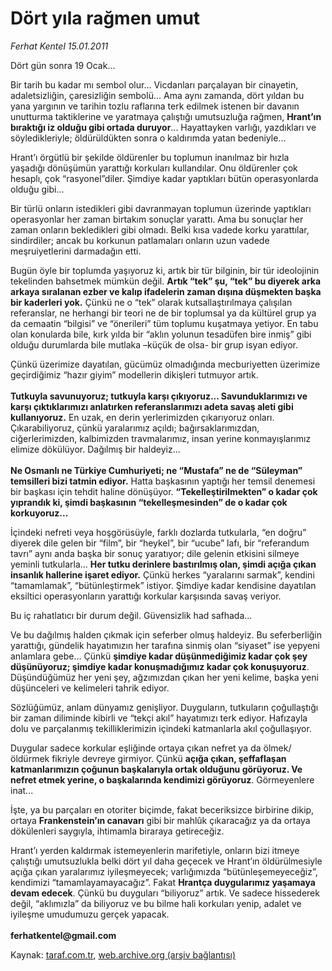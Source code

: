# Dört yıla rağmen umut

*Ferhat Kentel 15.01.2011*

<div class="yazi"><p>Dört gün sonra 19 Ocak...</p>
<p>Bir tarih bu kadar mı sembol olur... Vicdanları parçalayan bir cinayetin, adaletsizliğin, çaresizliğin sembolü... Ama aynı zamanda, dört yıldan bu yana yargının ve tarihin tozlu raflarına terk edilmek istenen bir davanın unutturma taktiklerine ve yaratmaya çalıştığı umutsuzluğa rağmen, <b>Hrant’ın bıraktığı iz olduğu gibi ortada duruyor</b>... Hayattayken varlığı, yazdıkları ve söyledikleriyle; öldürüldükten sonra o kaldırımda yatan bedeniyle...</p>
<p>Hrant’ı örgütlü bir şekilde öldürenler bu toplumun inanılmaz bir hızla yaşadığı dönüşümün yarattığı korkuları kullandılar. Onu öldürenler çok hesaplı, çok “rasyonel”diler. Şimdiye kadar yaptıkları bütün operasyonlarda olduğu gibi...</p>
<p>Bir türlü onların istedikleri gibi davranmayan toplumun üzerinde yaptıkları operasyonlar her zaman birtakım sonuçlar yarattı. Ama bu sonuçlar her zaman onların bekledikleri gibi olmadı. Belki kısa vadede korku yarattılar, sindirdiler; ancak bu korkunun patlamaları onların uzun vadede meşruiyetlerini darmadağın etti.</p>
<p>Bugün öyle bir toplumda yaşıyoruz ki, artık bir tür bilginin, bir tür ideolojinin tekelinden bahsetmek mümkün değil. <b>Artık “tek” şu, “tek” bu diyerek arka arkaya sıralanan ezber ve kalıp ifadelerin zaman dışına düşmekten başka bir kaderleri yok.</b> Çünkü ne o “tek” olarak kutsallaştırılmaya çalışılan referanslar, ne herhangi bir teori ne de bir toplumsal ya da kültürel grup ya da cemaatin “bilgisi” ve “önerileri” tüm toplumu kuşatmaya yetiyor. En tabu olan konularda bile, kırk yılda bir “aklın yolunun tesadüfen bire inmiş” gibi olduğu durumlarda bile mutlaka –küçük de olsa- bir grup isyan ediyor. </p>
<p>Çünkü üzerimize dayatılan, gücümüz olmadığında mecburiyetten üzerimize geçirdiğimiz “hazır giyim” modellerin dikişleri tutmuyor artık.<br/><br/><b>Tutkuyla savunuyoruz; tutkuyla karşı çıkıyoruz... Savunduklarımızı ve karşı çıktıklarımızı anlatırken referanslarımızı adeta savaş aleti gibi kullanıyoruz.</b> En uzak, en derin yerlerimizden çıkarıyoruz onları. Çıkarabiliyoruz, çünkü yaralarımız açıldı; bağırsaklarımızdan, ciğerlerimizden, kalbimizden travmalarımız, insan yerine konmayışlarımız elimize dökülüyor. Dağılmış bir haldeyiz...<br/><br/><b>Ne Osmanlı ne Türkiye Cumhuriyeti; ne “Mustafa” ne de “Süleyman” temsilleri bizi tatmin ediyor.</b> Hatta başkasının yaptığı her temsil denemesi bir başkası için tehdit haline dönüşüyor. <b>“Tekelleştirilmekten” o kadar çok yıprandık ki, şimdi başkasının “tekelleşmesinden” de o kadar çok korkuyoruz...</b></p>
<p>İçindeki nefreti veya hoşgörüsüyle, farklı dozlarda tutkularla, “en doğru” diyerek dile gelen bir “film”, bir “heykel”, bir “ucube” lafı, bir “referandum tavrı” aynı anda başka bir sonuç yaratıyor; dile gelenin etkisini silmeye yeminli tutkularla... <b>Her tutku derinlere bastırılmış olan, şimdi açığa çıkan insanlık hallerine işaret ediyor.</b> Çünkü herkes “yaralarını sarmak”, kendini “tamamlamak”, “bütünleştirmek” istiyor. Şimdiye kadar kendisine dayatılan eksiltici operasyonların yarattığı korkular karşısında savaş veriyor.</p>
<p>Bu iç rahatlatıcı bir durum değil. Güvensizlik had safhada...</p>
<p>Ve bu dağılmış halden çıkmak için seferber olmuş haldeyiz. Bu seferberliğin yarattığı, gündelik hayatımızın her tarafına sinmiş olan “siyaset” ise yepyeni anlamlara gebe... Çünkü <b>şimdiye kadar düşünmediğimiz kadar çok şey düşünüyoruz; şimdiye kadar konuşmadığımız kadar çok konuşuyoruz</b>. Düşündüğümüz her yeni şey, ağzımızdan çıkan her yeni kelime, başka yeni düşünceleri ve kelimeleri tahrik ediyor. </p>
<p>Sözlüğümüz, anlam dünyamız genişliyor. Duyguların, tutkuların çoğullaştığı bir zaman diliminde kibirli ve “tekçi akıl” hayatımızı terk ediyor. Hafızayla dolu ve parçalanmış tekilliklerimizin içindeki katmanlarla akıl çoğullaşıyor. </p>
<p>Duygular sadece korkular eşliğinde ortaya çıkan nefret ya da ölmek/öldürmek fikriyle devreye girmiyor. Çünkü <b>açığa çıkan, şeffaflaşan katmanlarımızın çoğunun başkalarıyla ortak olduğunu görüyoruz. Ve nefret etmek yerine, o başkalarında kendimizi görüyoruz</b>. Görmeyenlere inat...</p>
<p>İşte, ya bu parçaları en otoriter biçimde, fakat beceriksizce birbirine dikip, ortaya <b>Frankenstein’ın canavarı</b> gibi bir mahlûk çıkaracağız ya da ortaya dökülenleri saygıyla, ihtimamla biraraya getireceğiz.</p>
<p>Hrant’ı yerden kaldırmak istemeyenlerin marifetiyle, onların bizi itmeye çalıştığı umutsuzlukla belki dört yıl daha geçecek ve Hrant’ın öldürülmesiyle açığa çıkan yaralarımız iyileşmeyecek; varlığımızda “bütünleşemeyeceğiz”, kendimizi “tamamlayamayacağız”. Fakat <b>Hrantça duygularımız yaşamaya devam edecek</b>. Çünkü bu duyguları “biliyoruz” artık. Ve sadece hissederek değil, “aklımızla” da biliyoruz ve bu bilme hali korkuları yenip, adalet ve iyileşme umudumuzu gerçek yapacak.<br/><br/><b>ferhatkentel@gmail.com</b></p>
</div>

Kaynak: [taraf.com.tr](http://www.taraf.com.tr/ferhat-kentel/makale-dort-yila-ragmen-umut.htm), [web.archive.org (arşiv bağlantısı)](http://web.archive.org/web/20131115211045/http://www.taraf.com.tr/ferhat-kentel/makale-dort-yila-ragmen-umut.htm)
